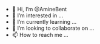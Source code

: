 - 👋 Hi, I’m @AmineBent
- 👀 I’m interested in ...
- 🌱 I’m currently learning ...
- 💞️ I’m looking to collaborate on ...
- 📫 How to reach me ...

<!---
AmineBent/AmineBent is a ✨ special ✨ repository because its `README.md` (this file) appears on your GitHub profile.
You can click the Preview link to take a look at your changes.
--->
